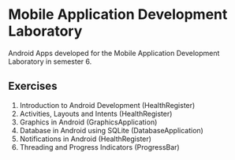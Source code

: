 # Mobile Application Development Laboratory
Android Apps developed for the Mobile Application Development Laboratory in semester 6.
## Exercises
1. Introduction to Android Development (HealthRegister) <br>
2. Activities, Layouts and Intents (HealthRegister) <br>
3. Graphics in Android (GraphicsApplication) <br>
4. Database in Android using SQLite (DatabaseApplication) <br>
5. Notifications in Android (HealthRegister) <br>
6. Threading and Progress Indicators (ProgressBar) <br>
